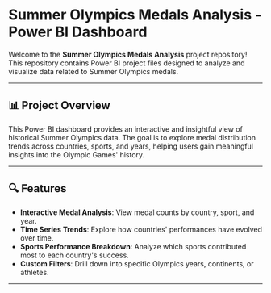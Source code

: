 # Summer Olympics Medals Analysis - Power BI Dashboard

Welcome to the **Summer Olympics Medals Analysis** project repository! This repository contains Power BI project files designed to analyze and visualize data related to Summer Olympics medals.

---

## 📊 Project Overview

This Power BI dashboard provides an interactive and insightful view of historical Summer Olympics data. The goal is to explore medal distribution trends across countries, sports, and years, helping users gain meaningful insights into the Olympic Games' history.

---

## 🔍 Features

- **Interactive Medal Analysis**: View medal counts by country, sport, and year.
- **Time Series Trends**: Explore how countries' performances have evolved over time.
- **Sports Performance Breakdown**: Analyze which sports contributed most to each country's success.
- **Custom Filters**: Drill down into specific Olympics years, continents, or athletes.

---


